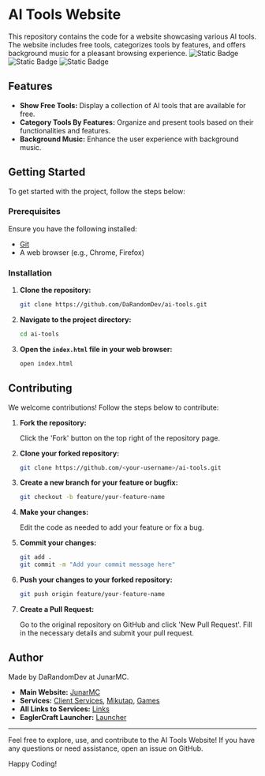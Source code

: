 # AI Tools Website

This repository contains the code for a website showcasing various AI tools. The website includes free tools, categorizes tools by features, and offers background music for a pleasant browsing experience.
![Static Badge](https://img.shields.io/badge/Javascript-purple)
![Static Badge](https://img.shields.io/badge/A-JN-Repo-purple)
![Static Badge](https://img.shields.io/badge/HTML-green)

## Features

- **Show Free Tools:** Display a collection of AI tools that are available for free.
- **Category Tools By Features:** Organize and present tools based on their functionalities and features.
- **Background Music:** Enhance the user experience with background music.

## Getting Started

To get started with the project, follow the steps below:

### Prerequisites

Ensure you have the following installed:

- [Git](https://git-scm.com/)
- A web browser (e.g., Chrome, Firefox)

### Installation

1. **Clone the repository:**

    ```bash
    git clone https://github.com/DaRandomDev/ai-tools.git
    ```

2. **Navigate to the project directory:**

    ```bash
    cd ai-tools
    ```

3. **Open the `index.html` file in your web browser:**

    ```bash
    open index.html
    ```

## Contributing

We welcome contributions! Follow the steps below to contribute:

1. **Fork the repository:**

    Click the 'Fork' button on the top right of the repository page.

2. **Clone your forked repository:**

    ```bash
    git clone https://github.com/<your-username>/ai-tools.git
    ```

3. **Create a new branch for your feature or bugfix:**

    ```bash
    git checkout -b feature/your-feature-name
    ```

4. **Make your changes:**

    Edit the code as needed to add your feature or fix a bug.

5. **Commit your changes:**

    ```bash
    git add .
    git commit -m "Add your commit message here"
    ```

6. **Push your changes to your forked repository:**

    ```bash
    git push origin feature/your-feature-name
    ```

7. **Create a Pull Request:**

    Go to the original repository on GitHub and click 'New Pull Request'. Fill in the necessary details and submit your pull request.

## Author

Made by DaRandomDev at JunarMC.

- **Main Website:** [JunarMC](https://junarmc.xyz)
- **Services:** [Client Services](https://client.junarmc.xyz/), [Mikutap](https://client.junarmc.xyz/mikutap), [Games](https://client.junarmc.xyz/games)
- **All Links to Services:** [Links](https://links.junarmc.xyz)
- **EaglerCraft Launcher:** [Launcher](https://launch.junarmc.xyz)

---

Feel free to explore, use, and contribute to the AI Tools Website! If you have any questions or need assistance, open an issue on GitHub.

Happy Coding!
```

